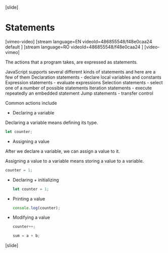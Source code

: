 
[slide]
# Statements

[vimeo-video]
[stream language=EN videoId=486855548/f48e0caa24 default ]
[stream language=RO videoId=486855548/f48e0caa24  ]
[video-vimeo]

The actions that a program takes, are expressed as statements. 

JavaScript supports several different kinds of statements and here are a few of them
   Declaration statements - declare local variables and constants
   Expression statements - evaluate expressions
   Selection statements - select one of a number of possible statements
   Iteration statements - execute repeatedly an embedded statement
   Jump statements - transfer control
  
Common actions include
-  Declaring a variable

  Declaring a variable means defining its type.
  ```js
  let counter;
  ```
-  Assigning a value

After we declare a variable, we can assign a value to it.
  
  Assigning a value to a variable means storing a value to a variable.
  ```js
  counter = 1;
  ```

- Declaring + initializing
  ```js
  let counter = 1;
  ```

- Printing a value
  ```js
  console.log(counter);
  ```

- Modifying a value
  ```js
  counter++;
  ```
  
  ```js
  sum = a + b;
  ```
[slide]